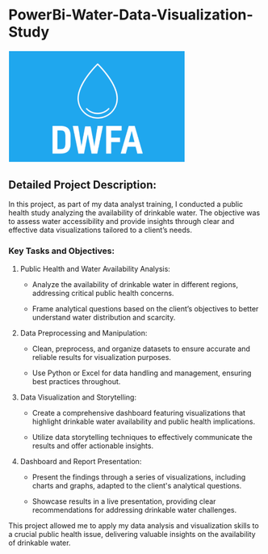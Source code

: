 # PowerBi-Water-Data-Visualization-Study

<img src="https://github.com/Armeldt/PowerBi-Water-Data-Visualization-Study/blob/main/Ressources/logo.png?raw=true" alt="logo" width="350"/>

## Detailed Project Description:

In this project, as part of my data analyst training, I conducted a public health study analyzing the availability of drinkable water. The objective was to assess water accessibility and provide insights through clear and effective data visualizations tailored to a client’s needs.

### Key Tasks and Objectives:

1. Public Health and Water Availability Analysis:

    - Analyze the availability of drinkable water in different regions, addressing critical public health concerns.
      
    - Frame analytical questions based on the client’s objectives to better understand water distribution and scarcity.
    
2. Data Preprocessing and Manipulation:

    - Clean, preprocess, and organize datasets to ensure accurate and reliable results for visualization purposes.
      
    - Use Python or Excel for data handling and management, ensuring best practices throughout.

3. Data Visualization and Storytelling:

    - Create a comprehensive dashboard featuring visualizations that highlight drinkable water availability and public health implications.
      
    - Utilize data storytelling techniques to effectively communicate the results and offer actionable insights.
  
4. Dashboard and Report Presentation:

    - Present the findings through a series of visualizations, including charts and graphs, adapted to the client's analytical questions.

    - Showcase results in a live presentation, providing clear recommendations for addressing drinkable water challenges.

This project allowed me to apply my data analysis and visualization skills to a crucial public health issue, delivering valuable insights on the availability of drinkable water.


